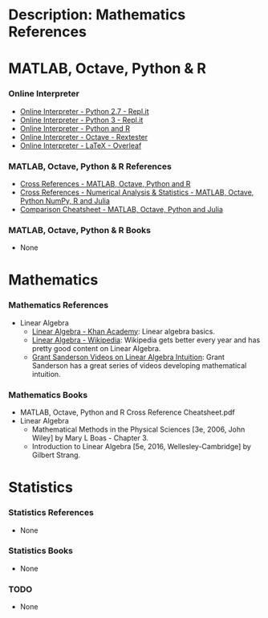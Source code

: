 # Description: Mathematics References

MATLAB, Octave, Python & R
==========================
### Online Interpreter
* [Online Interpreter - Python 2.7 - Repl.it](https://repl.it/languages/python)
* [Online Interpreter - Python 3 - Repl.it](https://repl.it/languages/python3)
* [Online Interpreter - Python and R](https://cdn.datacamp.com/dcl-react-prod/example.html)
* [Online Interpreter - Octave - Rextester](http://rextester.com/l/octave_online_compiler)
* [Online Interpreter - LaTeX - Overleaf](https://www.overleaf.com/project)

### MATLAB, Octave, Python & R References
* [Cross References - MATLAB, Octave, Python and R](http://mathesaurus.sourceforge.net/matlab-python-xref.pdf)
* [Cross References - Numerical Analysis & Statistics - MATLAB, Octave, Python NumPy, R and Julia](http://hyperpolyglot.org/numerical-analysis)
* [Comparison Cheatsheet - MATLAB, Octave, Python and Julia](https://cheatsheets.quantecon.org/)

### MATLAB, Octave, Python & R Books
* None

Mathematics
===========
### Mathematics References
* Linear Algebra
    - [Linear Algebra - Khan Academy](https://www.khanacademy.org/math/linear-algebra): Linear algebra basics.
    - [Linear Algebra - Wikipedia](https://en.wikipedia.org/wiki/Linear_algebra): Wikipedia gets better every year and has pretty good content on Linear Algebra.
    - [Grant Sanderson Videos on Linear Algebra Intuition](http://www.3blue1brown.com): Grant Sanderson has a great series of videos developing mathematical intuition.

### Mathematics Books
* MATLAB, Octave, Python and R Cross Reference Cheatsheet.pdf
* Linear Algebra
    - Mathematical Methods in the Physical Sciences [3e, 2006, John Wiley] by Mary L Boas - Chapter 3.
    - Introduction to Linear Algebra [5e, 2016, Wellesley-Cambridge] by Gilbert Strang.

Statistics
==========
### Statistics References
* None

### Statistics Books
* None

### TODO
* None
